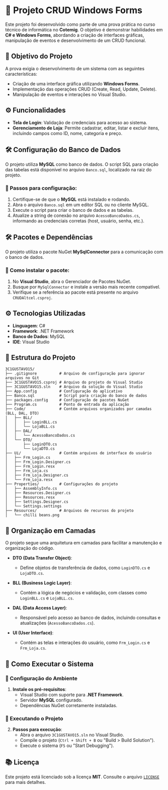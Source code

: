 # 📌 Projeto CRUD Windows Forms

Este projeto foi desenvolvido como parte de uma prova prática no curso técnico de informática no **Cotemig**. O objetivo é demonstrar habilidades em **C# e Windows Forms**, abordando a criação de interfaces gráficas, manipulação de eventos e desenvolvimento de um CRUD funcional.

## 🎯 Objetivo do Projeto

A prova exigia o desenvolvimento de um sistema com as seguintes características:

- Criação de uma interface gráfica utilizando **Windows Forms**.
- Implementação das operações CRUD (Create, Read, Update, Delete).
- Manipulação de eventos e interações no Visual Studio.

## ⚙️ Funcionalidades

- **Tela de Login**: Validação de credenciais para acesso ao sistema.
- **Gerenciamento de Loja**: Permite cadastrar, editar, listar e excluir itens, incluindo campos como ID, nome, categoria e preço.

## 🛠️ Configuração do Banco de Dados

O projeto utiliza **MySQL** como banco de dados. O script SQL para criação das tabelas está disponível no arquivo `Banco.sql`, localizado na raiz do projeto.

### 🔹 Passos para configuração:

1. Certifique-se de que o **MySQL** está instalado e rodando.
2. Abra o arquivo `Banco.sql` em um editor SQL ou no cliente MySQL.
3. Execute o script para criar o banco de dados e as tabelas.
4. Atualize a string de conexão no arquivo `AcessoBancoDados.cs`, informando as credenciais corretas (host, usuário, senha, etc.).

## 🛠️ Pacotes e Dependências

O projeto utiliza o pacote NuGet **MySqlConnector** para a comunicação com o banco de dados.

### 🔹 Como instalar o pacote:

1. No **Visual Studio**, abra o Gerenciador de Pacotes NuGet.
2. Busque por `MySqlConnector` e instale a versão mais recente compatível.
3. Verifique se a referência ao pacote está presente no arquivo `CRUDAltcel.csproj`.

## ⚙️ Tecnologias Utilizadas

- **Linguagem**: C#
- **Framework**: .NET Framework
- **Banco de Dados**: MySQL
- **IDE**: Visual Studio

## 📂 Estrutura do Projeto

```plaintext
3C1GUSTAVO15/
├── .gitignore          # Arquivo de configuração para ignorar arquivos no Git
├── 3C1GUSTAVO15.csproj # Arquivo do projeto do Visual Studio
├── 3C1GUSTAVO15.sln    # Arquivo da solução do Visual Studio
├── App.config          # Configuração do aplicativo
├── Banco.sql           # Script para criação do banco de dados
├── packages.config     # Configuração de pacotes NuGet
├── Program.cs          # Ponto de entrada da aplicação
├── Code/               # Contém arquivos organizados por camadas (BLL, DAL, DTO)
│   ├── BLL/
│   │   ├── LoginBLL.cs
│   │   └── LojaBLL.cs
│   ├── DAL/
│   │   └── AcessoBancoDados.cs
│   └── DTO/
│       ├── LoginDTO.cs
│       └── LojaDTO.cs
├── Ui/                 # Contém arquivos de interface do usuário
│   ├── Frm_Login.cs
│   ├── Frm_Login.Designer.cs
│   ├── Frm_Login.resx
│   ├── Frm_Loja.cs
│   ├── Frm_Loja.Designer.cs
│   └── Frm_Loja.resx
├── Properties/         # Configurações do projeto
│   ├── AssemblyInfo.cs
│   ├── Resources.Designer.cs
│   ├── Resources.resx
│   ├── Settings.Designer.cs
│   └── Settings.settings
├── Resources/          # Arquivos de recursos do projeto
│   └── chilli beans.png
```

## 📂 Organização em Camadas

O projeto segue uma arquitetura em camadas para facilitar a manutenção e organização do código.

- **DTO (Data Transfer Object)**:
  - Define objetos de transferência de dados, como `LoginDTO.cs` e `LojaDTO.cs`.

- **BLL (Business Logic Layer)**:
  - Contém a lógica de negócios e validação, com classes como `LoginBLL.cs` e `LojaBLL.cs`.

- **DAL (Data Access Layer)**:
  - Responsável pelo acesso ao banco de dados, incluindo consultas e atualizações (`AcessoBancoDados.cs`).

- **UI (User Interface)**:
  - Contém as telas e interações do usuário, como `Frm_Login.cs` e `Frm_Loja.cs`.

## 🚀 Como Executar o Sistema

### 🔹 Configuração do Ambiente

1. **Instale os pré-requisitos**:
   - Visual Studio com suporte para **.NET Framework**.
   - Servidor **MySQL** configurado.
   - Dependências NuGet corretamente instaladas.

### 🔹 Executando o Projeto

2. **Passos para execução**:
   - Abra o arquivo `3C1GUSTAVO15.sln` no Visual Studio.
   - Compile o projeto (`Ctrl + Shift + B` ou "Build > Build Solution").
   - Execute o sistema (`F5` ou "Start Debugging").

## 📚 Licença

Este projeto está licenciado sob a licença **MIT**. Consulte o arquivo [`LICENSE`](LICENSE) para mais detalhes.
